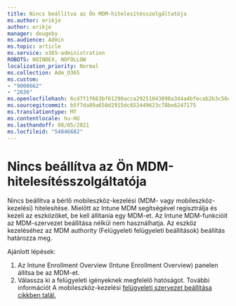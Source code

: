 ```yaml
---
title: Nincs beállítva az Ön MDM-hitelesítésszolgáltatója
ms.author: erikje
author: erikje
manager: dougeby
ms.audience: Admin
ms.topic: article
ms.service: o365-administration
ROBOTS: NOINDEX, NOFOLLOW
localization_priority: Normal
ms.collection: Adm_O365
ms.custom:
- "9000662"
- "2636"
ms.openlocfilehash: 6cd7f1f663bf61290acca29251043898a3d4a4bfecab2b3c56eeb3207e8ccf9d
ms.sourcegitcommit: b5f7da89a650d2915dc652449623c78be6247175
ms.translationtype: MT
ms.contentlocale: hu-HU
ms.lasthandoff: 08/05/2021
ms.locfileid: "54046682"
---
```

# <a name="your-mdm-authority-is-not-set"></a>Nincs beállítva az Ön MDM-hitelesítésszolgáltatója

Nincs beállítva a bérlő mobileszköz-kezelési (MDM- vagy mobileszköz-kezelési) hitelesítése. Mielőtt az Intune MDM segítségével regisztrálja és kezeli az eszközöket, be kell állítania egy MDM-et. Az Intune MDM-funkcióit az MDM-szervezet beállítása nélkül nem használhatja. Az eszköz kezeléséhez az MDM authority (Felügyeleti felügyeleti beállítások) beállítás határozza meg.

Ajánlott lépések:
1. Az Intune Enrollment Overview (Intune Enrollment Overview) panelen állítsa be az MDM-et.
2. Válassza ki a felügyeleti igényeknek megfelelő hatóságot. További információt A mobileszköz-kezelési [felügyeleti szervezet beállítása cikkben talál.](https://docs.microsoft.com/intune/mdm-authority-set)